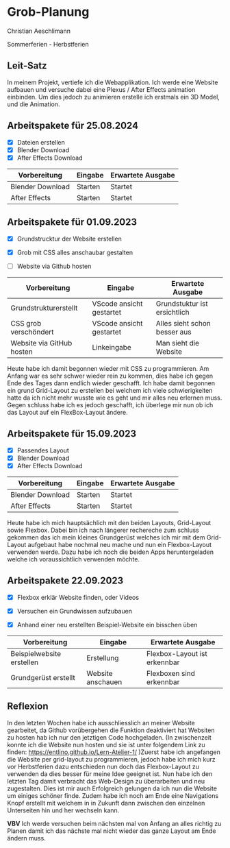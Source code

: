 # Grob-Planung

Christian Aeschlimann

Sommerferien - Herbstferien

## Leit-Satz

In meinem Projekt, vertiefe ich die Webapplikation. Ich werde eine Website aufbauen und versuche dabei eine Plexus / After Effects animation einbinden. Um dies jedoch zu animieren erstelle ich erstmals ein 3D Model, und die Animation.

## Arbeitspakete für 25.08.2024



- [x] Dateien erstellen
- [x] Blender Download
- [x] After Effects Download

| Vorbereitung             | Eingabe | Erwartete Ausgabe |
| ------------------------ | ------- | ----------------- |
| Blender Download | Starten  | Startet     |
| After Effects | Starten  | Startet     |



## Arbeitspakete für 01.09.2023


- [x] Grundstrucktur der Website erstellen
- [x] Grob mit CSS alles anschaubar gestalten
- [ ] Website via Github hosten


| Vorbereitung             | Eingabe | Erwartete Ausgabe |
| ------------------------ | ------- | ----------------- |
| Grundstrukturerstellt | VScode ansicht gestartet  |Grundstuktur ist ersichtlich  |
| CSS grob verschöndert | VScode ansicht gestartet  | Alles sieht schon besser aus    |
| Website via GitHub hosten | Linkeingabe | Man sieht die Website |

Heute habe ich damit begonnen wieder mit CSS zu programmieren. Am Anfang war es sehr schwer wieder rein zu kommen, dies habe ich gegen Ende des Tages dann endlich wieder geschafft. Ich habe damit begonnen ein grund Grid-Layout zu erstellen bei welchem ich viele schwierigkeiten hatte da ich nicht mehr wusste wie es geht und mir alles neu erlernen muss. Gegen schluss habe ich es jedoch geschafft, ich überlege mir nun ob ich das Layout auf ein FlexBox-Layout ändere.


## Arbeitspakete für 15.09.2023

- [x] Passendes Layout 
- [x] Blender Download
- [x] After Effects Download

| Vorbereitung             | Eingabe | Erwartete Ausgabe |
| ------------------------ | ------- | ----------------- |
| Blender Download | Starten  | Startet     |
| After Effects | Starten  | Startet     |


Heute habe ich mich hauptsächlich mit den beiden Layouts, Grid-Layout sowie Flexbox. Dabei bin ich nach längerer rechereche zum schluss gekommen das ich mein kleines Grundgerüst welches ich mir mit dem Grid-Layout aufgebaut habe nochmal neu mache und nun ein Flexbox-Layout verwenden werde. Dazu habe ich noch die beiden Apps heruntergeladen welche ich voraussichtlich verwenden möchte.


## Arbeitspakete 22.09.2023

- [x] Flexbox erklär Website finden, oder Videos
- [x] Versuchen ein Grundwissen aufzubauen
- [x] Anhand einer neu erstellten Beispiel-Website ein bisschen üben


| Vorbereitung             | Eingabe | Erwartete Ausgabe |
| ------------------------ | ------- | ----------------- |
| Beispielwebsite erstellen | Erstellung | Flexbox-Layout ist erkennbar |
| Grundgerüst erstellt | Website anschauen | Flexboxen sind erkennbar |


## Reflexion

In den letzten Wochen habe ich ausschliesslich an meiner Website gearbeitet, da Github vorübergehen die Funktion deaktiviert hat Websiten zu hosten hab ich nur den jetztigen Code hochgeladen. (In zwischenzeit konnte ich die Website nun hosten und sie ist unter folgendem Link zu finden: https://entlino.github.io/Lern-Atelier-1/ )Zuerst habe ich angefangen die Website per grid-layout zu programmieren, jedoch habe ich mich kurz vor Herbstferien dazu entschieden nun doch das Flexbox-Layout zu verwenden da dies besser für meine Idee geeignet ist. Nun habe ich den letzten Tag damit verbracht das Web-Design zu überarbeiten und neu zugestalten. Dies ist mir auch Erfolgreich gelungen da ich nun die Website um einiges schöner finde. Zudem habe ich noch am Ende eine Navigations Knopf erstellt mit welchem in in Zukunft dann zwischen den einzelnen Unterseiten hin und her wechseln kann.

**VBV**
Ich werde versuchen beim nächsten mal von Anfang an alles richtig zu Planen damit ich das nächste mal nicht wieder das ganze Layout am Ende ändern muss.
